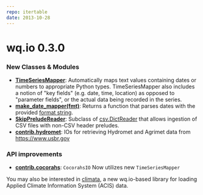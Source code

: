 ```yaml
---
repo: itertable
date: 2013-10-28
---
```


# wq.io 0.3.0

### New Classes & Modules
- **[TimeSeriesMapper](https://github.com/wq/itertable/tree/main/docs/mappers.md)**: Automatically maps text values containing dates or numbers to appropriate Python types.  TimeSeriesMapper also includes a notion of "key fields" (e.g. date, time, location) as opposed to "parameter fields", or the actual data being recorded in the series.
- **[make_date_mapper(fmt)](https://github.com/wq/itertable/tree/main/docs/mappers.md)**: Returns a function that parses dates with the provided [format string](https://docs.python.org/2/library/datetime.html#strftime-strptime-behavior).
- **[SkipPreludeReader](https://github.com/wq/itertable/tree/main/docs/parsers.md)**: Subclass of [csv.DictReader](https://docs.python.org/2/library/csv.html#csv.DictReader) that allows ingestion of CSV files with non-CSV header preludes.
- **[contrib.hydromet](https://github.com/wq/wq.io/blob/master/contrib/hydromet.py)**: IOs for retrieving Hydromet and Agrimet data from https://www.usbr.gov

### API improvements
- **[contrib.cocorahs](https://github.com/wq/wq.io/blob/master/contrib/cocorahs.py)**: `CocorahsIO` Now utilizes new `TimeSeriesMapper`

You may also be interested in [climata](https://github.com/heigeo/climata), a new wq.io-based library for loading Applied Climate Information System (ACIS) data.
